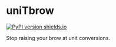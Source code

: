 # uniTbrow

[![PyPI version shields.io](https://img.shields.io/pypi/v/uniTbrow.svg)](https://pypi.python.org/pypi/uniTbrow/)

Stop raising your brow at unit conversions.